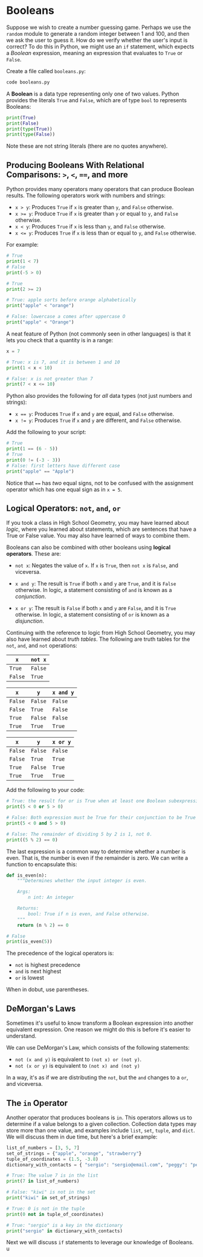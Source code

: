 # Booleans

Suppose we wish to create a number guessing game. Perhaps
we use the `random` module to generate a random integer
between 1 and 100, and then we ask the user to guess it.
How do we verify whether the user's input is correct?
To do this in Python, we might use an `if` statement,
which expects a *Boolean* expression, meaning an expression
that evaluates to `True` or `False`.

Create a file called `booleans.py`:

```python
code booleans.py
```

A **Boolean** is a data type representing only one of two
values. Python provides the literals `True` and `False`,
which are of type `bool` to represents Booleans:

```python
print(True)
print(False)
print(type(True))
print(type(False))
```

Note these are not string literals (there are no quotes anywhere).

## Producing Booleans With Relational Comparisons: `>`, `<`, `==`, and more

Python provides many operators many operators that can produce Boolean
results. The following operators work with numbers and strings:

- `x > y`: Produces `True` if `x` is greater than `y`, and `False` otherwise.
- `x >= y`: Produce `True` if `x` is greater than `y` or equal to `y`, and `False`
otherwise.
- `x < y`: Produces `True` if `x` is less than `y`, and `False` otherwise.
- `x <= y`: Produces `True` if `x` is less than or equal to `y`, and `False` otherwise.

For example:

```python
# True
print(1 < 7)
# False
print(-5 > 0)

# True
print(2 >= 2)

# True: apple sorts before orange alphabetically
print("apple" < "orange")

# False: lowercase a comes after uppercase O
print("apple" < "Orange")
```

A neat feature of Python (not commonly seen in other languages) is
that it lets you check that a quantity is in a range:

```python
x = 7

# True: x is 7, and it is between 1 and 10
print(1 < x < 10)

# False: x is not greater than 7
print(7 < x <= 10)
```

Python also provides the following for *all* data types (not just numbers and strings):

- `x == y`: Produces `True` if `x` and `y` are equal, and `False` otherwise.
- `x != y`: Produces `True` if `x` and `y` are different, and `False` otherwise.

Add the following to your script:

```python
# True
print(1 == (6 - 5))
# True
print(0 != (-3 - 3))
# False: first letters have different case
print("apple" == "Apple")
```

Notice that `==` has *two* equal signs, not to be confused with the assignment
operator which has one equal sign as in `x = 5`.


## Logical Operators: `not`, `and`, `or`

If you took a class in High School Geometry, you may have learned about *logic*,
where you learned about statements, which are sentences that have a True or False
value. You may also have learned of ways to combine them.

Booleans can also be combined with other booleans using **logical operators**.
These are:

- `not x`: Negates the value of `x`. If `x` is `True`, then `not x` is `False`,
and viceversa.

- `x and y`: The result is `True` if both `x` and `y` are `True`, and it is `False` otherwise.
In logic, a statement consisting of `and` is known as a *conjunction*.

- `x or y`: The result is `False` if both `x` and `y` are `False`, and it is `True` otherwise.
In logic, a statement consisting of `or` is known as a *disjunction*.

Continuing with the reference to logic from High School Geometry, you may also have learned
about *truth tables*. The following are truth tables for the `not`, `and`, and `not` operations:

|`x` | `not x`|
|----|--------|
| `True` | `False` |
| `False` | `True` |

|`x`| `y`| `x and y`|
|----|----|---------|
|`False`|`False`| `False`|
|`False`| `True`| `False`|
|`True` | `False`| `False`|
|`True`| `True`| `True`|

|`x`| `y`| `x or y`|
|----|----|---------|
|`False`|`False`| `False`|
|`False`| `True`| `True`|
|`True` | `False`| `True`|
|`True`| `True`| `True`|

Add the following to your code:

```python
# True: the result for or is True when at least one Boolean subexpression is True
print(5 < 0 or 5 > 0)

# False: Both expression must be True for their conjunction to be True
print(5 < 0 and 5 > 0)

# False: The remainder of dividing 5 by 2 is 1, not 0.
print((5 % 2) == 0)
```

The last expression is a common way to determine whether a number is even.
That is, the number is even if the remainder is zero. We can write a function
to encapsulate this:

```python
def is_even(n):
    """Determines whether the input integer is even.

    Args:
        n int: An integer

    Returns:
        bool: True if n is even, and False otherwise.
    """
    return (n % 2) == 0

# False
print(is_even(5))
```

The precedence of the logical operators is:

- `not` is highest precedence
- `and` is next highest
- `or` is lowest

When in dobut, use parentheses.

## DeMorgan's Laws

Sometimes it's useful to know transform a Boolean expression into
another equivalent expression. One reason we might do this is
before it's easier to understand.

We can use DeMorgan's Law, which consists of the following statements:

- `not (x and y)` is equivalent to `(not x) or (not y)`.
- `not (x or y)` is equivalent to `(not x) and (not y)`

In a way, it's as if we are distributing the `not`, but the `and`
changes to a `or`, and viceversa.

## The `in` Operator

Another operator that produces booleans is `in`. This operators
allows us to determine if a value belongs to a given collection.
Collection data types may store more than one value, and examples
include `list`, `set`, `tuple`, and `dict`. We will discuss
them in due time, but here's a brief example:

```python
list_of_numbers = [3, 5, 7]
set_of_strings = {"apple", "orange", "strawberry"}
tuple_of_coordinates = (1.5, -3.8)
dictionary_with_contacts = { "sergio": "sergio@email.com", "peggy": "peggy@email.com" }

# True: The value 7 is in the list
print(7 in list_of_numbers)

# False: "kiwi" is not in the set
print("kiwi" in set_of_strings)

# True: 0 is not in the tuple
print(0 not in tuple_of_coordinates)

# True: "sergio" is a key in the dictionary
print("sergio" in dictionary_with_contacts)
```

Next we will discuss `if` statements to leverage our knowledge of Booleans. u
